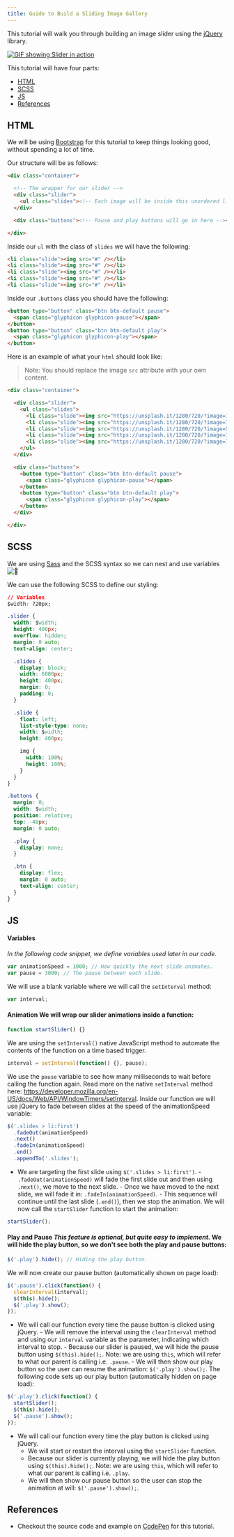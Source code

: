 ```yaml
---
title: Guide to Build a Sliding Image Gallery
---
```

This tutorial will walk you through building an image slider using the <a href='https://jquery.com/' target='_blank' rel='nofollow'>jQuery</a> library.

[![GIF showing Slider in action](//discourse-user-assets.s3.amazonaws.com/original/2X/0/08d83a22c28da836a06853b1f1ea669b398326b9.gif)](https://codepen.io/atjonathan/pen/BKMxxq)

This tutorial will have four parts:
- [HTML](#html)
- [SCSS](#scss)
- [JS](#js)
- [References](#references)

## HTML

We will be using <a href='http://getbootstrap.com/' target='_blank' rel='nofollow'>Bootstrap</a> for this tutorial to keep things looking good, without spending a lot of time.

Our structure will be as follows:

```html
<div class="container">

  <!-- The wrapper for our slider -->
  <div class="slider">
    <ul class="slides"><!-- Each image will be inside this unordered list --></ul>
  </div>

  <div class="buttons"><!-- Pause and play buttons will go in here --></div>

</div>
```

Inside our `ul` with the class of `slides` we will have the following:

```html
<li class="slide"><img src="#" /></li>
<li class="slide"><img src="#" /></li>
<li class="slide"><img src="#" /></li>
<li class="slide"><img src="#" /></li>
<li class="slide"><img src="#" /></li>
```

Inside our `.buttons` class you should have the following:

```html
<button type="button" class="btn btn-default pause">
  <span class="glyphicon glyphicon-pause"></span>
</button>
<button type="button" class="btn btn-default play">
  <span class="glyphicon glyphicon-play"></span>
</button>
```

Here is an example of what your `html` should look like:

> Note: You should replace the image `src` attribute with your own content.

```html
<div class="container">

  <div class="slider">
    <ul class="slides">
      <li class="slide"><img src="https://unsplash.it/1280/720/?image=120" /></li>
      <li class="slide"><img src="https://unsplash.it/1280/720/?image=70" /></li>
      <li class="slide"><img src="https://unsplash.it/1280/720/?image=50" /></li>
      <li class="slide"><img src="https://unsplash.it/1280/720/?image=170" /></li>
      <li class="slide"><img src="https://unsplash.it/1280/720/?image=190" /></li>
    </ul>
  </div>

  <div class="buttons">
    <button type="button" class="btn btn-default pause">
      <span class="glyphicon glyphicon-pause"></span>
    </button>
    <button type="button" class="btn btn-default play">
      <span class="glyphicon glyphicon-play"></span>
    </button>
  </div>

</div>
```

## SCSS

We are using <a href='http://sass-lang.com/' target='_blank' rel='nofollow'>Sass</a> and the SCSS syntax so we can nest and use variables ![:heart_decoration:](//forum.freecodecamp.com/images/emoji/emoji_one/heart_decoration.png?v=2 ":heart_decoration:")

We can use the following SCSS to define our styling:

```css
// Variables
$width: 720px;

.slider {
  width: $width;
  height: 400px;
  overflow: hidden;
  margin: 0 auto;
  text-align: center;

  .slides {
    display: block;
    width: 6000px;
    height: 400px;
    margin: 0;
    padding: 0;
  }

  .slide {
    float: left;
    list-style-type: none;
    width: $width;
    height: 400px;

    img {
      width: 100%;
      height: 100%;
    }
  }
}

.buttons {
  margin: 0;
  width: $width;
  position: relative;
  top: -40px;
  margin: 0 auto;

  .play {
    display: none;
  }

  .btn {
    display: flex;
    margin: 0 auto;
    text-align: center;
  }
}
```

## JS

#### Variables

_In the following code snippet, we define variables used later in our code._

```js
var animationSpeed = 1000; // How quickly the next slide animates.
var pause = 3000; // The pause between each slide.
```

We will use a blank variable where we will call the `setInterval` method:

```js
var interval;
```

#### Animation We will wrap our slider animations inside a function:

```js
function startSlider() {}
```

We are using the `setInterval()` native JavaScript method to automate the contents of the function on a time based trigger.

```js
interval = setInterval(function() {}, pause);
```

We use the `pause` variable to see how many milliseconds to wait before calling the function again. Read more on the native `setInterval` method here: https://developer.mozilla.org/en-US/docs/Web/API/WindowTimers/setInterval. Inside our function we will use jQuery to fade between slides at the speed of the animationSpeed variable:

```js
$('.slides > li:first')
  .fadeOut(animationSpeed)
  .next()
  .fadeIn(animationSpeed)
  .end()
  .appendTo('.slides');
```

- We are targeting the first slide using `$('.slides > li:first')`. - `.fadeOut(animationSpeed)` will fade the first slide out and then using `.next()`, we move to the next slide. - Once we have moved to the next slide, we will fade it in: `.fadeIn(animationSpeed)`. - This sequence will continue until the last slide (`.end()`), then we stop the animation. We will now call the `startSlider` function to start the animation:

```js
startSlider();
```

#### Play and Pause *This feature is optional, but quite easy to implement.* We will hide the play button, so we don't see both the play and pause buttons:

```js
$('.play').hide(); // Hiding the play button.
```

We will now create our pause button (automatically shown on page load):

```js
$('.pause').click(function() {
  clearInterval(interval);
  $(this).hide();
  $('.play').show();
});
```

- We will call our function every time the pause button is clicked using jQuery. - We will remove the interval using the `clearInterval` method and using our `interval` variable as the parameter, indicating which interval to stop. - Because our slider is paused, we will hide the pause button using `$(this).hide();`. Note: we are using `this`, which will refer to what our parent is calling i.e. `.pause`. - We will then show our play button so the user can resume the animation: `$('.play').show();`. The following code sets up our play button (automatically hidden on page load):

```js
$('.play').click(function() {
  startSlider();
  $(this).hide();
  $('.pause').show();
});
```

*   We will call our function every time the play button is clicked using jQuery.
    *   We will start or restart the interval using the `startSlider` function.
    *   Because our slider is currently playing, we will hide the play button using `$(this).hide();`. Note: we are using `this`, which will refer to what our parent is calling i.e. `.play`.
    *   We will then show our pause button so the user can stop the animation at will: `$('.pause').show();`.

## References

*   Checkout the source code and example on <a href='https://codepen.io/atjonathan/pen/BKMxxq' target='_blank' rel='nofollow'>CodePen</a> for this tutorial.
